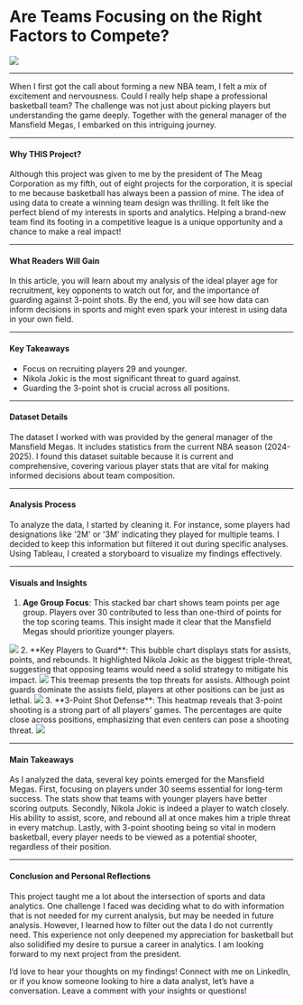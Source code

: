 # Are Teams Focusing on the Right Factors to Compete?
<img src="images/Sports.png?raw=true"/>

---
When I first got the call about forming a new NBA team, I felt a mix of excitement and nervousness. Could I really help shape a professional basketball team? The challenge was not just about picking players but understanding the game deeply. Together with the general manager of the Mansfield Megas, I embarked on this intriguing journey.

---
#### Why THIS Project?
Although this project was given to me by the president of The Meag Corporation as my fifth, out of eight projects for the corporation, it is special to me because basketball has always been a passion of mine. The idea of using data to create a winning team design was thrilling. It felt like the perfect blend of my interests in sports and analytics. Helping a brand-new team find its footing in a competitive league is a unique opportunity and a chance to make a real impact!

---
#### What Readers Will Gain
In this article, you will learn about my analysis of the ideal player age for recruitment, key opponents to watch out for, and the importance of guarding against 3-point shots. By the end, you will see how data can inform decisions in sports and might even spark your interest in using data in your own field.

---
#### Key Takeaways
-	Focus on recruiting players 29 and younger.
-	Nikola Jokic is the most significant threat to guard against.
-	Guarding the 3-point shot is crucial across all positions.

---
#### Dataset Details
The dataset I worked with was provided by the general manager of the Mansfield Megas. It includes statistics from the current NBA season (2024-2025). I found this dataset suitable because it is current and comprehensive, covering various player stats that are vital for making informed decisions about team composition.

---
#### Analysis Process
To analyze the data, I started by cleaning it. For instance, some players had designations like '2M' or '3M' indicating they played for multiple teams. I decided to keep this information but filtered it out during specific analyses. Using Tableau, I created a storyboard to visualize my findings effectively.

---
#### Visuals and Insights
1.	**Age Group Focus**: This stacked bar chart shows team points per age group. Players over 30 contributed to less than one-third of points for the top scoring teams. This insight made it clear that the Mansfield Megas should prioritize younger players.
<img src="images/S1.jpg?raw=true"/>
2.	**Key Players to Guard**: This bubble chart displays stats for assists, points, and rebounds. It highlighted Nikola Jokic as the biggest triple-threat, suggesting that opposing teams would need a solid strategy to mitigate his impact.
<img src="images/S2.jpg?raw=true"/>
This treemap presents the top threats for assists. Although point guards dominate the assists field, players at other positions can be just as lethal.
<img src="images/S3.jpg?raw=true"/>
3.	**3-Point Shot Defense**: This heatmap reveals that 3-point shooting is a strong part of all players' games. The percentages are quite close across positions, emphasizing that even centers can pose a shooting threat.
<img src="images/S4.jpg?raw=true"/>

---
#### Main Takeaways
As I analyzed the data, several key points emerged for the Mansfield Megas. First, focusing on players under 30 seems essential for long-term success. The stats show that teams with younger players have better scoring outputs. Secondly, Nikola Jokic is indeed a player to watch closely. His ability to assist, score, and rebound all at once makes him a triple threat in every matchup. Lastly, with 3-point shooting being so vital in modern basketball, every player needs to be viewed as a potential shooter, regardless of their position.

---
#### Conclusion and Personal Reflections
This project taught me a lot about the intersection of sports and data analytics. One challenge I faced was deciding what to do with information that is not needed for my current analysis, but may be needed in future analysis. However, I learned how to filter out the data I do not currently need. This experience not only deepened my appreciation for basketball but also solidified my desire to pursue a career in analytics. I am looking forward to my next project from the president.

I’d love to hear your thoughts on my findings! Connect with me on LinkedIn, or if you know someone looking to hire a data analyst, let’s have a conversation. Leave a comment with your insights or questions!
